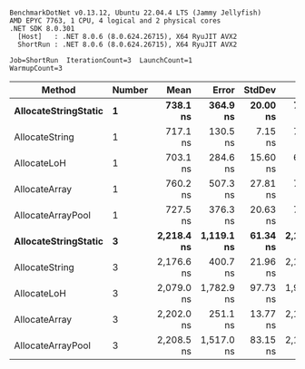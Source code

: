 ```

BenchmarkDotNet v0.13.12, Ubuntu 22.04.4 LTS (Jammy Jellyfish)
AMD EPYC 7763, 1 CPU, 4 logical and 2 physical cores
.NET SDK 8.0.301
  [Host]   : .NET 8.0.6 (8.0.624.26715), X64 RyuJIT AVX2
  ShortRun : .NET 8.0.6 (8.0.624.26715), X64 RyuJIT AVX2

Job=ShortRun  IterationCount=3  LaunchCount=1  
WarmupCount=3  

```
| Method               | Number | Mean       | Error      | StdDev   | Min        | Max        | Gen0   | Gen1   | Allocated |
|--------------------- |------- |-----------:|-----------:|---------:|-----------:|-----------:|-------:|-------:|----------:|
| **AllocateStringStatic** | **1**      |   **738.1 ns** |   **364.9 ns** | **20.00 ns** |   **724.0 ns** |   **761.0 ns** | **0.0124** | **0.0114** |   **1.02 KB** |
| AllocateString       | 1      |   717.1 ns |   130.5 ns |  7.15 ns |   709.6 ns |   723.8 ns | 0.0124 | 0.0114 |   1.02 KB |
| AllocateLoH          | 1      |   703.1 ns |   284.6 ns | 15.60 ns |   685.1 ns |   712.2 ns | 0.0124 | 0.0114 |   1.02 KB |
| AllocateArray        | 1      |   760.2 ns |   507.3 ns | 27.81 ns |   742.9 ns |   792.3 ns | 0.0124 | 0.0114 |   1.02 KB |
| AllocateArrayPool    | 1      |   727.5 ns |   376.3 ns | 20.63 ns |   704.3 ns |   743.8 ns | 0.0124 | 0.0114 |   1.02 KB |
| **AllocateStringStatic** | **3**      | **2,218.4 ns** | **1,119.1 ns** | **61.34 ns** | **2,175.8 ns** | **2,288.7 ns** | **0.0343** | **0.0305** |   **3.07 KB** |
| AllocateString       | 3      | 2,176.6 ns |   400.7 ns | 21.96 ns | 2,153.7 ns | 2,197.4 ns | 0.0343 | 0.0305 |   3.07 KB |
| AllocateLoH          | 3      | 2,079.0 ns | 1,782.9 ns | 97.73 ns | 1,971.8 ns | 2,163.1 ns | 0.0343 | 0.0305 |   3.07 KB |
| AllocateArray        | 3      | 2,202.0 ns |   251.1 ns | 13.77 ns | 2,187.8 ns | 2,215.3 ns | 0.0343 | 0.0305 |   3.07 KB |
| AllocateArrayPool    | 3      | 2,208.5 ns | 1,517.0 ns | 83.15 ns | 2,112.7 ns | 2,261.8 ns | 0.0343 | 0.0305 |   3.07 KB |
